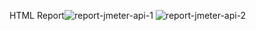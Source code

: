 HTML Report![report-jmeter-api-1](https://user-images.githubusercontent.com/49956756/160454190-e8ca49aa-c05c-4273-ba86-5c0f63952592.png)
![report-jmeter-api-2](https://user-images.githubusercontent.com/49956756/160454196-d3e0e77d-41a1-421f-aa4a-b94b2287bfdf.png)
